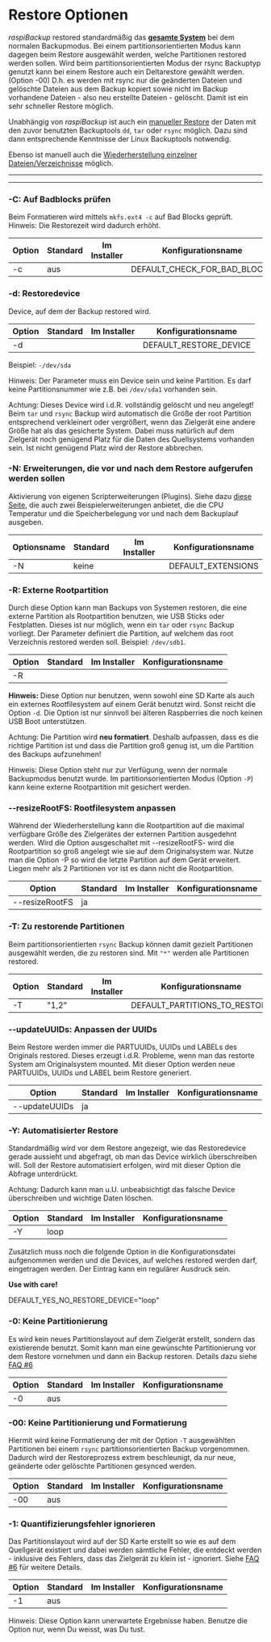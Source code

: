 # Restore Optionen

*raspiBackup* restored standardmäßig das [**gesamte System**](restore-intro.md) bei dem normalen Backupmodus.
Bei einem partitionsorientierten Modus kann dagegen beim Restore ausgewählt werden, welche Partitionen restored
werden sollen. Wird beim partitionsorientierten Modus
der rsync Backuptyp genutzt kann bei einem Restore auch ein Deltarestore gewählt werden. (Option -00)
D.h. es werden mit rsync nur die geänderten Dateien und gelöschte Dateien aus dem Backup
kopiert sowie nicht im Backup vorhandene Dateien - also neu erstellte Dateien - gelöscht.
Damit ist ein sehr schneller Restore möglich.

Unabhängig von *raspiBackup* ist auch ein [manueller Restore](manual-restore.md)
der Daten mit den zuvor benutzten Backuptools `dd`, `tar` oder `rsync` möglich.
Dazu sind dann entsprechende Kenntnisse der Linux Backuptools notwendig.

Ebenso ist manuell auch die [Wiederherstellung einzelner Dateien/Verzeichnisse](how-to-retrieve-single-files-or-directories-from-the-backup.md) möglich.

------------------

<!-- toc -->

------------------

<div class="table-wrapper-for-options">

<a name="parm_C"></a>
### -C: Auf Badblocks prüfen

Beim Formatieren wird mittels `mkfs.ext4 -c` auf Bad Blocks geprüft.  
Hinweis: Die Restorezeit wird dadurch erhöht.

| Option | Standard | Im Installer | Konfigurationsname |
|--------|----------|--------------|--------------------|
| -c     |   aus    |              | DEFAULT_CHECK_FOR_BAD_BLOCKS |

<a name="parm_d"></a>
### -d: Restoredevice

Device, auf dem der Backup restored wird.

| Option | Standard | Im Installer | Konfigurationsname |
|--------|----------|--------------|--------------------|
| -d     |          |              | DEFAULT_RESTORE_DEVICE |

Beispiel: `-/dev/sda`

Hinweis:  Der Parameter muss ein Device sein und keine Partition. Es darf keine
Partitionsnummer wie z.B. bei `/dev/sda1` vorhanden sein.

Achtung: Dieses Device wird i.d.R. vollständig gelöscht und neu angelegt! Beim `tar` und
`rsync` Backup wird automatisch die Größe der root Partition entsprechend
verkleinert oder vergrößert, wenn das Zielgerät eine andere Größe
hat als das gesicherte System. Dabei muss natürlich auf dem Zielgerät noch genügend Platz für die
Daten des Quellsystems vorhanden sein. Ist nicht genügend Platz wird der Restore abbrechen.

<a name="parm_N"></a>
### -N: Erweiterungen, die vor und nach dem Restore aufgerufen werden sollen

Aktivierung von eigenen Scripterweiterungen (Plugins). Siehe dazu [diese Seite](hooks-for-own-scripts.md),
die auch zwei Beispielerweiterungen anbietet, die die CPU Temperatur und die
Speicherbelegung vor und nach dem Backuplauf ausgeben.

| Optionsname | Standard | Im Installer | Konfigurationsname |
|-------------|----------|--------------|--------------------|
| -N | keine |  | DEFAULT_EXTENSIONS |


<a name="parm_R"></a>
### -R: Externe Rootpartition

Durch diese Option kann man Backups von Systemen restoren, die eine externe
Partition als Rootpartition benutzen, wie USB Sticks oder Festplatten.
Dieses ist nur möglich, wenn ein `tar` oder `rsync` Backup vorliegt.
Der Parameter definiert die Partition, auf welchem das root Verzeichnis restored
werden soll.  Beispiel: `/dev/sdb1`.

| Option | Standard | Im Installer | Konfigurationsname |
|--------|----------|--------------|--------------------|
| -R     |          |              |                    |

**Hinweis:** Diese Option nur benutzen, wenn sowohl eine SD Karte als auch ein
externes Rootfilesystem auf einem Gerät benutzt wird. Sonst reicht die Option `-d`.
Die Option ist nur sinnvoll bei älteren Raspberries die noch keinen USB Boot unterstützen.

Achtung: Die Partition wird **neu formatiert**. Deshalb aufpassen, dass es die
richtige Partition ist und dass die Partition groß genug ist, um die Partition
des Backups aufzunehmen!

Hinweis: Diese Option steht nur zur Verfügung, wenn der normale Backupmodus
benutzt wurde. Im partitionsorientierten Modus (Option `-P`) kann keine externe
Rootpartition mit gesichert werden.

<a name="parm_resizeRootFS"></a>
### --resizeRootFS: Rootfilesystem anpassen

Während der Wiederherstellung kann die Rootpartition auf die maximal verfügbare
Größe des Zielgerätes der externen Partition ausgedehnt werden. Wird die
Option ausgeschaltet mit --resizeRootFS- wird die Rootpartition so groß
angelegt wie sie auf dem Originalsystem war. Nutze man die Option -P so wird die letzte
Partition auf dem Gerät erweitert. Liegen mehr als 2 Partitionen vor ist es dann nicht die Rootpartition.

| Option | Standard | Im Installer | Konfigurationsname |
|--------|----------|--------------|--------------------|
| --resizeRootFS     |  ja    |              |                    |

<a name="parm_T"></a>
### -T: Zu restorende Partitionen

Beim partitionsorientierten `rsync` Backup können damit
gezielt Partitionen ausgewählt werden, die zu restoren sind. Mit `"*"` werden
alle Partitionen restored.

| Option | Standard | Im Installer | Konfigurationsname |
|--------|----------|--------------|--------------------|
| -T     |   "1,2"  |              | DEFAULT_PARTITIONS_TO_RESTORE |                   |

<a name="parm_updateUUIDs"></a>
### --updateUUIDs: Anpassen der UUIDs

Beim Restore werden immer die PARTUUIDs, UUIDs und LABELs
des Originals restored. Dieses erzeugt i.d.R. Probleme, wenn man das restorte
System am Originalsystem mounted. Mit dieser Option werden neue PARTUUIDs, UUIDs und LABEL beim
Restore generiert.

| Option | Standard | Im Installer | Konfigurationsname |
|--------|----------|--------------|--------------------|
| --updateUUIDs     |  ja    |              |                    |

<a name="parm_Y"></a>
### -Y: Automatisierter Restore

Standardmäßig wird vor dem Restore angezeigt, wie das Restoredevice gerade
aussieht und abgefragt, ob man das Device wirklich überschreiben will. Soll der
Restore automatisiert erfolgen, wird mit dieser Option die Abfrage unterdrückt.

Achtung: Dadurch kann man u.U. unbeabsichtigt das falsche Device überschreiben
und wichtige Daten löschen.

| Option | Standard | Im Installer | Konfigurationsname |
|--------|----------|--------------|--------------------|
| -Y     |  loop    |              |                    |

Zusätzlich muss noch die folgende Option in die Konfigurationsdatei aufgenommen
werden und die Devices, auf welches restored werden darf, eingetragen werden.
Der Eintrag kann ein regulärer Ausdruck sein.

**Use with care!**

DEFAULT_YES_NO_RESTORE_DEVICE="loop"

<a name="parm_0"></a>
### -0: Keine Partitionierung

Es wird kein neues Partitionslayout auf dem Zielgerät erstellt, sondern das
existierende benutzt. Somit kann man eine gewünschte Partitionierung vor dem Restore vornehmen
und dann ein Backup restoren. Details dazu siehe [FAQ #6](faq.md#faq6)

| Option | Standard | Im Installer | Konfigurationsname |
|--------|----------|--------------|--------------------|
| -0     |  aus    |              |                    |

<a name="parm_00"></a>
### -00: Keine Partitionierung und Formatierung

Hiermit wird keine Formatierung der mit der Option `-T`
ausgewählten Partitionen bei einem `rsync` partitionsorientierten Backup
vorgenommen. Dadurch wird der Restoreprozess extrem beschleunigt, da nur neue,
geänderte oder gelöschte Partitionen gesynced werden.

| Option | Standard | Im Installer | Konfigurationsname |
|--------|----------|--------------|--------------------|
| -00     |  aus    |              |                    |

<a name="parm_1"></a>
### -1: Quantifizierungsfehler ignorieren

Das Partitionslayout wird auf der SD Karte erstellt so wie es auf dem Quellgerät
existiert und dabei werden sämtliche Fehler, die entdeckt werden - inklusive des
Fehlers, dass das Zielgerät zu klein ist - ignoriert.  Siehe [FAQ #6](faq.md#faq6) für
weitere Details.

| Option | Standard | Im Installer | Konfigurationsname |
|--------|----------|--------------|--------------------|
| -1     |  aus    |              |                    |

Hinweis: Diese Option kann unerwartete Ergebnisse haben.
Benutze die Option nur, wenn Du weisst, was Du tust.

</div>

[.status]: restructured
